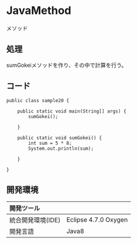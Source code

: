 # JavaMethod
メソッド

## 処理
sumGokeiメソッドを作り、その中で計算を行う。

## コード
```
public class sample20 {

	public static void main(String[] args) {
		sumGokei();

	}

	public static void sumGokei() {
		int sum = 5 * 8;
		System.out.println(sum);

	}

}
```

## 開発環境
| 開発ツール |  |
|:-|:-|
| 統合開発環境(IDE) | Eclipse 4.7.0 Oxygen |
| 開発言語 | Java8 |

